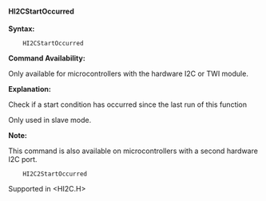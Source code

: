 <div class="section">

<div class="titlepage">

<div>

<div>

#### <span id="_hi2cstartoccurred"></span>HI2CStartOccurred

</div>

</div>

</div>

<span class="strong">**Syntax:**</span>

``` screen
    HI2CStartOccurred
```

<span class="strong">**Command Availability:**</span>

Only available for microcontrollers with the hardware I2C or TWI module.

<span class="strong">**Explanation:**</span>

Check if a start condition has occurred since the last run of this
function

Only used in slave mode.

<span class="strong">**Note:**</span>

This command is also available on microcontrollers with a second
hardware I2C port.

``` screen
    HI2C2StartOccurred
```

Supported in &lt;HI2C.H&gt;

</div>
